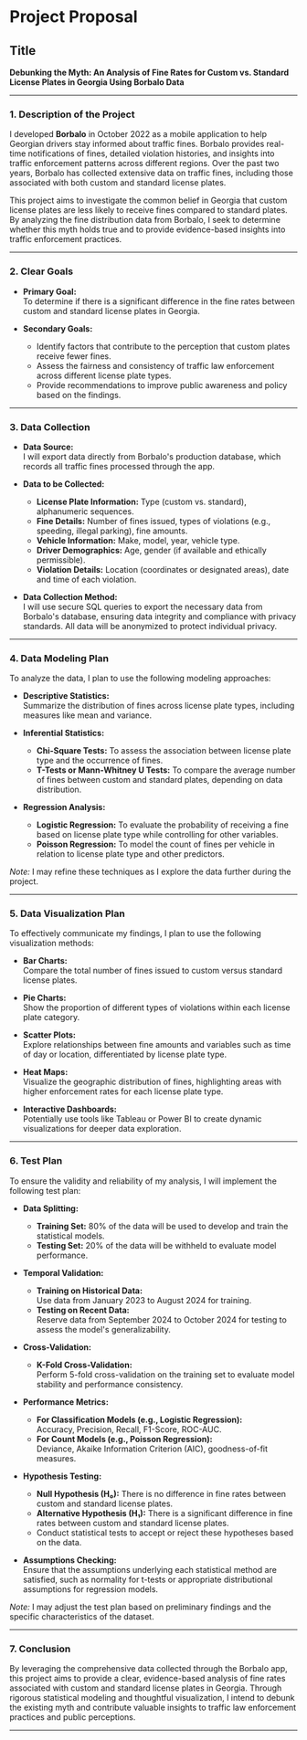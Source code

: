 # Project Proposal

## Title
**Debunking the Myth: An Analysis of Fine Rates for Custom vs. Standard License Plates in Georgia Using Borbalo Data**

---

### 1. Description of the Project

I developed **Borbalo** in October 2022 as a mobile application to help Georgian drivers stay informed about traffic fines. Borbalo provides real-time notifications of fines, detailed violation histories, and insights into traffic enforcement patterns across different regions. Over the past two years, Borbalo has collected extensive data on traffic fines, including those associated with both custom and standard license plates.

This project aims to investigate the common belief in Georgia that custom license plates are less likely to receive fines compared to standard plates. By analyzing the fine distribution data from Borbalo, I seek to determine whether this myth holds true and to provide evidence-based insights into traffic enforcement practices.

---

### 2. Clear Goals

- **Primary Goal:**  
  To determine if there is a significant difference in the fine rates between custom and standard license plates in Georgia.

- **Secondary Goals:**  
  - Identify factors that contribute to the perception that custom plates receive fewer fines.
  - Assess the fairness and consistency of traffic law enforcement across different license plate types.
  - Provide recommendations to improve public awareness and policy based on the findings.

---

### 3. Data Collection

- **Data Source:**  
  I will export data directly from Borbalo's production database, which records all traffic fines processed through the app.

- **Data to be Collected:**  
  - **License Plate Information:** Type (custom vs. standard), alphanumeric sequences.
  - **Fine Details:** Number of fines issued, types of violations (e.g., speeding, illegal parking), fine amounts.
  - **Vehicle Information:** Make, model, year, vehicle type.
  - **Driver Demographics:** Age, gender (if available and ethically permissible).
  - **Violation Details:** Location (coordinates or designated areas), date and time of each violation.

- **Data Collection Method:**  
  I will use secure SQL queries to export the necessary data from Borbalo's database, ensuring data integrity and compliance with privacy standards. All data will be anonymized to protect individual privacy.

---

### 4. Data Modeling Plan

To analyze the data, I plan to use the following modeling approaches:

- **Descriptive Statistics:**  
  Summarize the distribution of fines across license plate types, including measures like mean and variance.

- **Inferential Statistics:**  
  - **Chi-Square Tests:** To assess the association between license plate type and the occurrence of fines.
  - **T-Tests or Mann-Whitney U Tests:** To compare the average number of fines between custom and standard plates, depending on data distribution.

- **Regression Analysis:**  
  - **Logistic Regression:** To evaluate the probability of receiving a fine based on license plate type while controlling for other variables.
  - **Poisson Regression:** To model the count of fines per vehicle in relation to license plate type and other predictors.

*Note:* I may refine these techniques as I explore the data further during the project.

---

### 5. Data Visualization Plan

To effectively communicate my findings, I plan to use the following visualization methods:

- **Bar Charts:**  
  Compare the total number of fines issued to custom versus standard license plates.

- **Pie Charts:**  
  Show the proportion of different types of violations within each license plate category.

- **Scatter Plots:**  
  Explore relationships between fine amounts and variables such as time of day or location, differentiated by license plate type.

- **Heat Maps:**  
  Visualize the geographic distribution of fines, highlighting areas with higher enforcement rates for each license plate type.

- **Interactive Dashboards:**  
  Potentially use tools like Tableau or Power BI to create dynamic visualizations for deeper data exploration.

---

### 6. Test Plan

To ensure the validity and reliability of my analysis, I will implement the following test plan:

- **Data Splitting:**  
  - **Training Set:** 80% of the data will be used to develop and train the statistical models.
  - **Testing Set:** 20% of the data will be withheld to evaluate model performance.

- **Temporal Validation:**  
  - **Training on Historical Data:**  
    Use data from January 2023 to August 2024 for training.
  - **Testing on Recent Data:**  
    Reserve data from September 2024 to October 2024 for testing to assess the model's generalizability.

- **Cross-Validation:**  
  - **K-Fold Cross-Validation:**  
    Perform 5-fold cross-validation on the training set to evaluate model stability and performance consistency.

- **Performance Metrics:**  
  - **For Classification Models (e.g., Logistic Regression):**  
    Accuracy, Precision, Recall, F1-Score, ROC-AUC.
  - **For Count Models (e.g., Poisson Regression):**  
    Deviance, Akaike Information Criterion (AIC), goodness-of-fit measures.

- **Hypothesis Testing:**  
  - **Null Hypothesis (H₀):** There is no difference in fine rates between custom and standard license plates.
  - **Alternative Hypothesis (H₁):** There is a significant difference in fine rates between custom and standard license plates.
  - Conduct statistical tests to accept or reject these hypotheses based on the data.

- **Assumptions Checking:**  
  Ensure that the assumptions underlying each statistical method are satisfied, such as normality for t-tests or appropriate distributional assumptions for regression models.

*Note:* I may adjust the test plan based on preliminary findings and the specific characteristics of the dataset.

---

### 7. Conclusion

By leveraging the comprehensive data collected through the Borbalo app, this project aims to provide a clear, evidence-based analysis of fine rates associated with custom and standard license plates in Georgia. Through rigorous statistical modeling and thoughtful visualization, I intend to debunk the existing myth and contribute valuable insights to traffic law enforcement practices and public perceptions.

---
